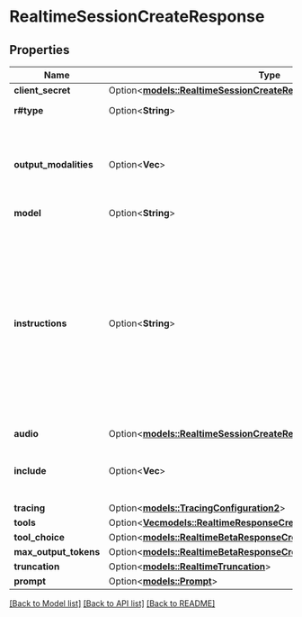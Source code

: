 # RealtimeSessionCreateResponse

## Properties

Name | Type | Description | Notes
------------ | ------------- | ------------- | -------------
**client_secret** | Option<[**models::RealtimeSessionCreateResponseClientSecret**](RealtimeSessionCreateResponse_client_secret.md)> |  | [optional]
**r#type** | Option<**String**> | The type of session to create. Always `realtime` for the Realtime API.  | [optional]
**output_modalities** | Option<**Vec<String>**> | The set of modalities the model can respond with. It defaults to `[\"audio\"]`, indicating that the model will respond with audio plus a transcript. `[\"text\"]` can be used to make the model respond with text only. It is not possible to request both `text` and `audio` at the same time.  | [optional]
**model** | Option<**String**> | The Realtime model used for this session.  | [optional]
**instructions** | Option<**String**> | The default system instructions (i.e. system message) prepended to model calls. This field allows the client to guide the model on desired responses. The model can be instructed on response content and format, (e.g. \"be extremely succinct\", \"act friendly\", \"here are examples of good responses\") and on audio behavior (e.g. \"talk quickly\", \"inject emotion into your voice\", \"laugh frequently\"). The instructions are not guaranteed to be followed by the model, but they provide guidance to the model on the desired behavior.  Note that the server sets default instructions which will be used if this field is not set and are visible in the `session.created` event at the start of the session.  | [optional]
**audio** | Option<[**models::RealtimeSessionCreateRequestGaAudio**](RealtimeSessionCreateRequestGA_audio.md)> |  | [optional]
**include** | Option<**Vec<String>**> | Additional fields to include in server outputs.  `item.input_audio_transcription.logprobs`: Include logprobs for input audio transcription.  | [optional]
**tracing** | Option<[**models::TracingConfiguration2**](Tracing_Configuration_2.md)> |  | [optional]
**tools** | Option<[**Vec<models::RealtimeResponseCreateParamsToolsInner>**](RealtimeResponseCreateParams_tools_inner.md)> | Tools available to the model. | [optional]
**tool_choice** | Option<[**models::RealtimeBetaResponseCreateParamsToolChoice**](RealtimeBetaResponseCreateParams_tool_choice.md)> |  | [optional]
**max_output_tokens** | Option<[**models::RealtimeBetaResponseCreateParamsMaxOutputTokens**](RealtimeBetaResponseCreateParams_max_output_tokens.md)> |  | [optional]
**truncation** | Option<[**models::RealtimeTruncation**](RealtimeTruncation.md)> |  | [optional]
**prompt** | Option<[**models::Prompt**](Prompt.md)> |  | [optional]

[[Back to Model list]](../README.md#documentation-for-models) [[Back to API list]](../README.md#documentation-for-api-endpoints) [[Back to README]](../README.md)


